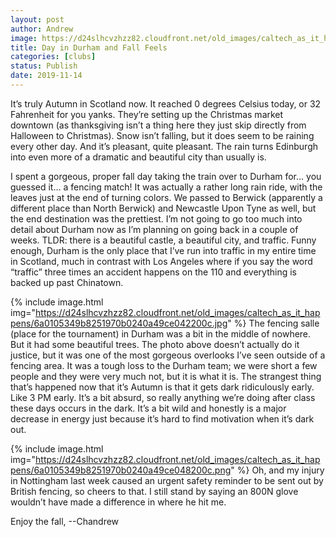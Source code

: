 ```yaml
---
layout: post
author: Andrew
image: https://d24slhcvzhzz82.cloudfront.net/old_images/caltech_as_it_happens/6a0105349b8251970b0240a4c61772200d.jpg
title: Day in Durham and Fall Feels
categories: [clubs]
status: Publish
date: 2019-11-14
---
```


It’s truly Autumn in Scotland now. It reached 0 degrees Celsius today, or 32 Fahrenheit for you yanks. They’re setting up the Christmas market downtown (as thanksgiving isn’t a thing here they just skip directly from Halloween to Christmas). Snow isn’t falling, but it does seem to be raining every other day. And it’s pleasant, quite pleasant. The rain turns Edinburgh into even more of a dramatic and beautiful city than usually is.

I spent a gorgeous, proper fall day taking the train over to Durham for… you guessed it… a fencing match! It was actually a rather long rain ride, with the leaves just at the end of turning colors. We passed to Berwick (apparently a different place than North Berwick) and Newcastle Upon Tyne as well, but the end destination was the prettiest. I’m not going to go too much into detail about Durham now as I’m planning on going back in a couple of weeks. TLDR: there is a beautiful castle, a beautiful city, and traffic. Funny enough, Durham is the only place that I’ve run into traffic in my entire time in Scotland, much in contrast with Los Angeles where if you say the word “traffic” three times an accident happens on the 110 and everything is backed up past Chinatown.


{% include image.html img="https://d24slhcvzhzz82.cloudfront.net/old_images/caltech_as_it_happens/6a0105349b8251970b0240a49ce042200c.jpg" %}
The fencing salle (place for the tournament) in Durham was a bit in the middle of nowhere. But it had some beautiful trees. The photo above doesn’t actually do it justice, but it was one of the most gorgeous overlooks I’ve seen outside of a fencing area. It was a tough loss to the Durham team; we were short a few people and they were very much not, but it is what it is. The strangest thing that’s happened now that it’s Autumn is that it gets dark ridiculously early. Like 3 PM early. It’s a bit absurd, so really anything we’re doing after class these days occurs in the dark. It’s a bit wild and honestly is a major decrease in energy just because it’s hard to find motivation when it’s dark out.


{% include image.html img="https://d24slhcvzhzz82.cloudfront.net/old_images/caltech_as_it_happens/6a0105349b8251970b0240a49ce048200c.png" %}
Oh, and my injury in Nottingham last week caused an urgent safety reminder to be sent out by British fencing, so cheers to that. I still stand by saying an 800N glove wouldn’t have made a difference in where he hit me.

Enjoy the fall,
--Chandrew
